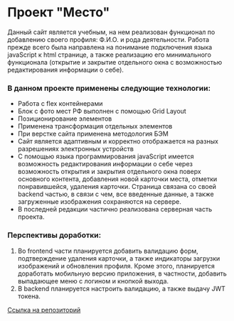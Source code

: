 # Проект "Место"  

Данный сайт является учебным, на нем реализован функционал по добавлению своего профиля: Ф.И.О. и рода деятельности. Работа прежде всего была направлена 
на понимание подключения языка javaScript к html странице, а также реализацию его минимального функционала (открытие и закрытие отдельного окна с возможностью редактирования информации о себе).

### В данном проекте применены следующие технологии:  
* Работа с flex контейнерами
* Блок с фото мест РФ выполнен с помощью Grid Layout  
* Позиционирование элементов
* Применена трансформация отдельных элементов
* При верстке сайта применена методология БЭМ
* Сайт является адаптивным и корректно отображается на разных разрешениях электронных устройств
* С помощью языка программирования javaScript имеется возможность редактирования информации о себе через возможность открытия и закрытия отдельного окна поверх основного контента, добавления новой карточки места, отметки понравившейся, удаления карточки. Страница связана со своей backend частью, в связи с чем, все введенные данные, а также загруженные изображения сохраняются на сервере.
* В последней редакции частично реализована серверная часть проекта. 

### Перспективы доработки:
1. Во frontend части планируется добавить валидацию форм, подтверждение удаления карточки, а также индикаторы загрузки изображений и обновления профиля. Кроме этого, планируется доработать мобильную версию приложения, в частности, добавить выпадающее меню с логином и кнопкой выхода.
2. В backend планируется настроить валидацию, а также выдачу JWT токена.

[Ссылка на репозиторий](https://github.com/AlexS88190/express-mesto-gha)
